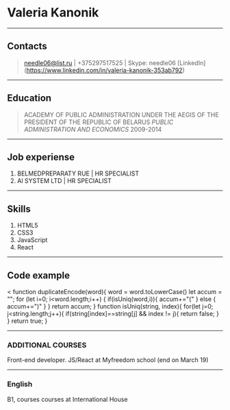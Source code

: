 # Valeria Kanonik
***
## Contacts
> needle06@list.ru | +375297517525 | Skype: needle06
> [LinkedIn] (https://www.linkedin.com/in/valeria-kanonik-353ab792)
***
## Education
>ACADEMY OF PUBLIC ADMINISTRATION UNDER THE AEGIS OF THE PRESIDENT OF THE REPUBLIC OF BELARUS
>*PUBLIC ADMINISTRATION AND ECONOMICS*
>2009-2014
***
## Job experiense
1. BELMEDPREPARATY RUE | HR SPECIALIST
2. Al SYSTEM  LTD | HR SPECIALIST
***
## Skills
1. HTML5
2. CSS3
3. JavaScript
4. React
***
## Code example
<
    function duplicateEncode(word){
    word = word.toLowerCase()
    let accum = "";
    for (let i=0; i<word.length;i++) {
    if(isUniq(word,i)){
    accum+="("
    } else {
    accum+=")"
    }
    }
    return accum;
    }
    function isUniq(string, index){
    for(let j=0; j<string.length;j++){
    if(string[index]==string[j] && index != j){
    return false;
    }
    }
    return true;
    }
>
***
### ADDITIONAL COURSES
Front-end developer. JS/React at Myfreedom school (end on March 19)
***
### English
B1, courses courses at International House



